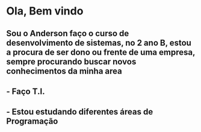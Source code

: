 # Ola, Bem vindo
## Sou o Anderson faço o curso de desenvolvimento de sistemas, no 2 ano B, estou a procura de ser dono ou frente de uma empresa, sempre procurando buscar novos conhecimentos da minha area
## - Faço T.I.
## - Estou estudando diferentes áreas de Programação
